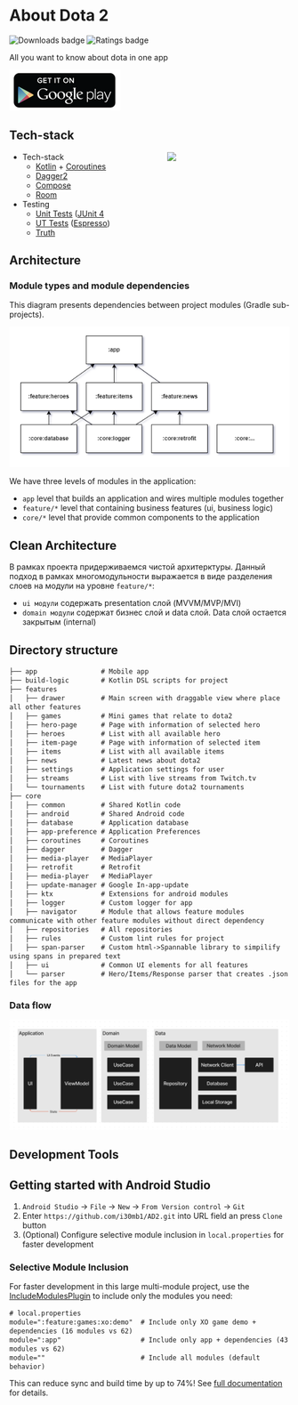 # About Dota 2
![Downloads badge][downloads badge]  ![Ratings badge][ratings badge]

All you want to know about dota in one app

[![CC0](readme-files/google-play.png)](https://play.google.com/store/apps/details?id=n7.ad2)

## Tech-stack

<img src="readme-files/app.gif" width="200" align="right" hspace="20">

* Tech-stack
    * [Kotlin](https://kotlinlang.org/) + [Coroutines](https://kotlinlang.org/docs/reference/coroutines-overview.html)
    * [Dagger2](https://dagger.dev/)
    * [Compose](https://developer.android.com/jetpack/compose)
    * [Room](https://developer.android.com/topic/libraries/architecture/room)
* Testing
    * [Unit Tests](https://en.wikipedia.org/wiki/Unit_testing) ([JUnit 4](https://junit.org/junit4/)
    * [UT Tests](https://en.wikipedia.org/wiki/Graphical_user_interface_testing) ([Espresso](https://developer.android.com/training/testing/espresso))
    * [Truth](https://truth.dev/)

## Architecture

### Module types and module dependencies

This diagram presents dependencies between project modules (Gradle sub-projects).

![module_dependencies](readme-files/modules.png)

We have three levels of modules in the application:

- `app` level that builds an application and wires multiple modules together
- `feature/*` level that containing business features (ui, business logic)
- `core/*` level that provide common components to the application

## Clean Architecture

В рамках проекта придерживаемся чистой архитерктуры. Данный подход в рамках многомодульности выражается в виде разделения слоев на модули на
уровне `feature/*`:
- `ui модули` содержать presentation слой (MVVM/MVP/MVI)
- `domain модули` содержат бизнес слой и data слой. Data слой остается закрытым (internal)

## Directory structure

    ├── app                # Mobile app
    ├── build-logic        # Kotlin DSL scripts for project
    ├── features
    │   ├── drawer         # Main screen with draggable view where place all other features
    │   ├── games          # Mini games that relate to dota2
    │   ├── hero-page      # Page with information of selected hero
    │   ├── heroes         # List with all available hero
    │   ├── item-page      # Page with information of selected item
    │   ├── items          # List with all available items
    │   ├── news           # Latest news about dota2
    │   ├── settings       # Application settings for user
    │   ├── streams        # List with live streams from Twitch.tv
    │   └── tournaments    # List with future dota2 tournaments 
    ├── core
    │   ├── common         # Shared Kotlin code
    │   ├── android        # Shared Android code
    │   ├── database       # Application database
    │   ├── app-preference # Application Preferences
    │   ├── coroutines     # Coroutines
    │   ├── dagger         # Dagger
    │   ├── media-player   # MediaPlayer
    │   ├── retrofit       # Retrofit
    │   ├── media-player   # MediaPlayer 
    │   ├── update-manager # Google In-app-update
    │   ├── ktx            # Extensions for android modules
    │   ├── logger         # Custom logger for app
    │   ├── navigator      # Module that allows feature modules communicate with other feature modules without direct dependency
    │   ├── repositories   # All repositories
    │   ├── rules          # Custom lint rules for project
    │   ├── span-parser    # Custom html->Spannable library to simpilify using spans in prepared text
    │   ├── ui             # Common UI elements for all features
    │   └── parser         # Hero/Items/Response parser that creates .json files for the app

### Data flow

![app_data_flow](readme-files/data-flow.png)

## Development Tools

## Getting started with Android Studio

1. `Android Studio` -> `File` -> `New` -> `From Version control` -> `Git`
2. Enter `https://github.com/i30mb1/AD2.git` into URL field an press `Clone` button
3. (Optional) Configure selective module inclusion in `local.properties` for faster development


### Selective Module Inclusion
For faster development in this large multi-module project, use the [IncludeModulesPlugin](docs/include-modules-plugin.md) to include only the modules you need:

```properties
# local.properties
module=":feature:games:xo:demo"  # Include only XO game demo + dependencies (16 modules vs 62)
module=":app"                    # Include only app + dependencies (43 modules vs 62) 
module=""                        # Include all modules (default behavior)
```

This can reduce sync and build time by up to 74%! See [full documentation](docs/include-modules-plugin.md) for details.

[downloads badge]: https://PlayBadges.pavi2410.me/badge/downloads?id=n7.ad2
[ratings badge]: https://PlayBadges.pavi2410.me/badge/ratings?id=n7.ad2
